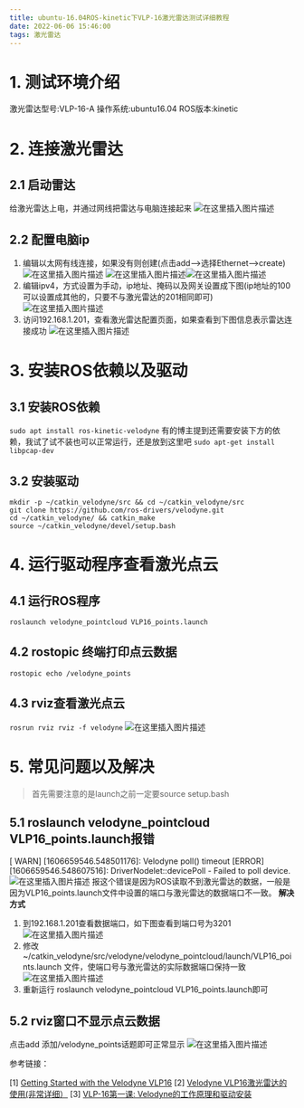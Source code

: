 ```yaml
---
title: ubuntu-16.04ROS-kinetic下VLP-16激光雷达测试详细教程
date: 2022-06-06 15:46:00
tags: 激光雷达
---
```

# 1. 测试环境介绍

激光雷达型号:VLP-16-A
操作系统:ubuntu16.04
ROS版本:kinetic
<!-- more -->

# 2. 连接激光雷达

## 2.1 启动雷达

给激光雷达上电，并通过网线把雷达与电脑连接起来
![在这里插入图片描述](https://img-blog.csdnimg.cn/20201201105355815.png?x-oss-process=image/watermark,type_ZmFuZ3poZW5naGVpdGk,shadow_10,text_aHR0cHM6Ly9ibG9nLmNzZG4ubmV0L3dlaXhpbl80NDM4NzMzOQ==,size_16,color_FFFFFF,t_70#pic_center)

## 2.2 配置电脑ip

1. 编辑以太网有线连接，如果没有则创建(点击add-->选择Ethernet-->create)
   ![在这里插入图片描述](https://img-blog.csdnimg.cn/20201129210721965.png?x-oss-process=image/watermark,type_ZmFuZ3poZW5naGVpdGk,shadow_10,text_aHR0cHM6Ly9ibG9nLmNzZG4ubmV0L3dlaXhpbl80NDM4NzMzOQ==,size_16,color_FFFFFF,t_70#pic_center)
   ![在这里插入图片描述](https://img-blog.csdnimg.cn/20201129211021987.png?x-oss-process=image/watermark,type_ZmFuZ3poZW5naGVpdGk,shadow_10,text_aHR0cHM6Ly9ibG9nLmNzZG4ubmV0L3dlaXhpbl80NDM4NzMzOQ==,size_16,color_FFFFFF,t_70#pic_center)![在这里插入图片描述](https://img-blog.csdnimg.cn/20201129213157667.png?x-oss-process=image/watermark,type_ZmFuZ3poZW5naGVpdGk,shadow_10,text_aHR0cHM6Ly9ibG9nLmNzZG4ubmV0L3dlaXhpbl80NDM4NzMzOQ==,size_16,color_FFFFFF,t_70#pic_center)
2. 编辑ipv4，方式设置为手动，ip地址、掩码以及网关设置成下图(ip地址的100可以设置成其他的，只要不与激光雷达的201相同即可)
   ![在这里插入图片描述](https://img-blog.csdnimg.cn/20201129211315451.png?x-oss-process=image/watermark,type_ZmFuZ3poZW5naGVpdGk,shadow_10,text_aHR0cHM6Ly9ibG9nLmNzZG4ubmV0L3dlaXhpbl80NDM4NzMzOQ==,size_16,color_FFFFFF,t_70#pic_center)
3. 访问192.168.1.201，查看激光雷达配置页面，如果查看到下图信息表示雷达连接成功
   ![在这里插入图片描述](https://img-blog.csdnimg.cn/2020112921385140.png?x-oss-process=image/watermark,type_ZmFuZ3poZW5naGVpdGk,shadow_10,text_aHR0cHM6Ly9ibG9nLmNzZG4ubmV0L3dlaXhpbl80NDM4NzMzOQ==,size_16,color_FFFFFF,t_70#pic_center)

# 3. 安装ROS依赖以及驱动

## 3.1 安装ROS依赖

`sudo apt install ros-kinetic-velodyne`
有的博主提到还需要安装下方的依赖，我试了试不装也可以正常运行，还是放到这里吧
`sudo apt-get install libpcap-dev` 

## 3.2 安装驱动

```
mkdir -p ~/catkin_velodyne/src && cd ~/catkin_velodyne/src
git clone https://github.com/ros-drivers/velodyne.git
cd ~/catkin_velodyne/ && catkin_make
source ~/catkin_velodyne/devel/setup.bash
```

# 4. 运行驱动程序查看激光点云

## 4.1 运行ROS程序

`roslaunch velodyne_pointcloud VLP16_points.launch`

## 4.2 rostopic 终端打印点云数据

`rostopic echo /velodyne_points`

## 4.3 rviz查看激光点云

`rosrun rviz rviz -f velodyne`
![在这里插入图片描述](https://img-blog.csdnimg.cn/2020112922091335.png?x-oss-process=image/watermark,type_ZmFuZ3poZW5naGVpdGk,shadow_10,text_aHR0cHM6Ly9ibG9nLmNzZG4ubmV0L3dlaXhpbl80NDM4NzMzOQ==,size_16,color_FFFFFF,t_70#pic_center)

# 5. 常见问题以及解决

>首先需要注意的是launch之前一定要source setup.bash

## 5.1 roslaunch velodyne_pointcloud VLP16_points.launch报错

 [ WARN] [1606659546.548501176]: Velodyne poll() timeout 
 [ERROR] [1606659546.548607516]: DriverNodelet::devicePoll - Failed to poll device.
![在这里插入图片描述](https://img-blog.csdnimg.cn/20201129215722322.png?x-oss-process=image/watermark,type_ZmFuZ3poZW5naGVpdGk,shadow_10,text_aHR0cHM6Ly9ibG9nLmNzZG4ubmV0L3dlaXhpbl80NDM4NzMzOQ==,size_16,color_FFFFFF,t_70#pic_center)
报这个错误是因为ROS读取不到激光雷达的数据，一般是因为VLP16_points.launch文件中设置的端口与激光雷达的数据端口不一致。
**解决方式**

1. 到192.168.1.201查看数据端口，如下图查看到端口号为3201
   ![在这里插入图片描述](https://img-blog.csdnimg.cn/20201129222401806.png#pic_center)
2. 修改 ~/catkin_velodyne/src/velodyne/velodyne_pointcloud/launch/VLP16_points.launch 文件，使端口号与激光雷达的实际数据端口保持一致
   ![在这里插入图片描述](https://img-blog.csdnimg.cn/20201129223347279.png?x-oss-process=image/watermark,type_ZmFuZ3poZW5naGVpdGk,shadow_10,text_aHR0cHM6Ly9ibG9nLmNzZG4ubmV0L3dlaXhpbl80NDM4NzMzOQ==,size_16,color_FFFFFF,t_70#pic_center)
3. 重新运行 roslaunch velodyne_pointcloud VLP16_points.launch即可

## 5.2 rviz窗口不显示点云数据

点击add 添加/velodyne_points话题即可正常显示
![在这里插入图片描述](https://img-blog.csdnimg.cn/20201129223937149.png?x-oss-process=image/watermark,type_ZmFuZ3poZW5naGVpdGk,shadow_10,text_aHR0cHM6Ly9ibG9nLmNzZG4ubmV0L3dlaXhpbl80NDM4NzMzOQ==,size_16,color_FFFFFF,t_70#pic_center)
	
参考链接：

[1] [Getting Started with the Velodyne VLP16](http://wiki.ros.org/velodyne/Tutorials/Getting%20Started%20with%20the%20Velodyne%20VLP16)
[2] [Velodyne VLP16激光雷达的使用(非常详细）](https://blog.csdn.net/zbr794866300/article/details/99305864)
[3] [VLP-16第一课: Velodyne的工作原理和驱动安装](https://blog.csdn.net/qq_29797957/article/details/102807553)